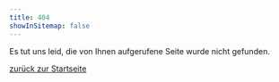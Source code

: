 ```yaml
---
title: 404
showInSitemap: false
---
```


Es tut uns leid, die von Ihnen aufgerufene Seite wurde nicht gefunden.

[zurück zur Startseite](/)
